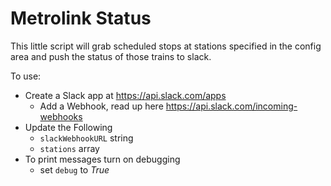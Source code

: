 # Metrolink Status
This little script will grab scheduled stops at stations specified in the config area and push the status of those trains to slack.

To use:
* Create a Slack app at https://api.slack.com/apps
  * Add a Webhook, read up here https://api.slack.com/incoming-webhooks
* Update the Following
  * `slackWebhookURL` string
  * `stations` array
* To print messages turn on debugging
  * set `debug` to *True* 
